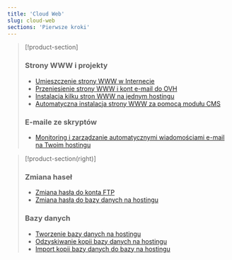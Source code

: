 ```yaml
---
title: 'Cloud Web'
slug: cloud-web
sections: 'Pierwsze kroki'
---
```


> [!product-section]
>
> ### Strony WWW i projekty
>
> - [Umieszczenie strony WWW w Internecie](https://docs.ovh.com/pl/hosting/hosting_www_umieszczenie_strony_w_internecie/)
> - [Przeniesienie strony WWW i kont e-mail do OVH](https://docs.ovh.com/pl/hosting/przeniesienie-strony-www-do-ovh/)
> - [Instalacja kilku stron WWW na jednym hostingu](https://docs.ovh.com/pl/hosting/konfiguracja-multisite-na-hostingu/)
> - [Automatyczna instalacja strony WWW za pomocą modułu CMS](https://docs.ovh.com/pl/hosting/hosting_www_przewodniki_dotyczace_modulow_na_hostingu_www/)
>
> ### E-maile ze skryptów
>
> - [Monitoring i zarządzanie automatycznymi wiadomościami e-mail na Twoim hostingu](https://docs.ovh.com/pl/hosting/hosting_www_monitorowanie_automatycznych_e-maili/)
>

> [!product-section(right)]
>
> ### Zmiana haseł
>
> - [Zmiana hasła do konta FTP](https://docs.ovh.com/pl/hosting/zmiana-hasla-konto-ftp/)
> - [Zmiana hasła do bazy danych na hostingu](https://docs.ovh.com/pl/hosting/zmiana-hasla-do-bazy-danych/)
>
> ### Bazy danych
>
> - [Tworzenie bazy danych na hostingu](https://docs.ovh.com/pl/hosting/tworzenie-bazy-danych/)
> - [Odzyskiwanie kopii bazy danych na hostingu](https://docs.ovh.com/pl/hosting/eksport-bazy-danych/)
> - [Import kopii bazy danych do bazy na hostingu](https://docs.ovh.com/pl/hosting/hosting_www_importowanie_bazy_danych_mysql/)
>